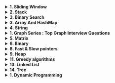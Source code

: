 
<details>

<summary><strong>1. Sliding Window</strong></summary>

- [Average of any contiguous subarray of size k](https://leetcode.com/problems/maximum-average-subarray-i/)
- [Maximum sum of any contiguous subarray of size k](https://github.com/bappi2/tech-dose-assignments/blob/main/src/BLINDxx75xxProblems/SlidingWindowTechnique/MaxSumSubarrayOfSizeK.java)
- [2461 Maximum Sum of Distinct Subarrays With Length K](https://leetcode.com/problems/maximum-sum-of-distinct-subarrays-with-length-k/)
- [Smallest subarray with a given sum](https://leetcode.com/problems/minimum-size-subarray-sum/)
- [Longest substring with k distinct characters](https://leetcode.com/problems/longest-substring-with-at-most-k-distinct-characters/)
- [Fruits into baskets](https://leetcode.com/problems/fruit-into-baskets/)
- [Longest substring without repeating characters](https://leetcode.com/problems/longest-substring-without-repeating-characters/)
- [Longest substring after k replacements](https://leetcode.com/problems/longest-repeating-character-replacement/)
- [Permutation in string](https://leetcode.com/problems/permutation-in-string/)
- [String anagrams](https://leetcode.com/problems/find-all-anagrams-in-a-string/)
- [Sliding Window Maximum](https://leetcode.com/problems/sliding-window-maximum/)
- [Minimum Window Substring](https://leetcode.com/problems/minimum-window-substring/)

<details>
<summary><strong>Extra Sliding Window</strong></summary>

- [1358. Number of Substrings Containing All Three Characters](https://leetcode.com/problems/number-of-substrings-containing-all-three-characters/description/)
- [1358. Number of Substrings Containing All Three Characters](https://leetcode.com/problems/number-of-substrings-containing-all-three-characters/description/)

</details>

</details>

<details>
<summary><strong>2. Stack</strong></summary>

- [20. Valid Parentheses](https://leetcode.com/problems/valid-parentheses/description/)
- [155. Min Stack](https://leetcode.com/problems/min-stack/description/)
- [150. Evaluate Reverse Polish Notation](https://leetcode.com/problems/evaluate-reverse-polish-notation/description/)
- [739. Daily Temperatures](https://leetcode.com/problems/daily-temperatures/description/)
- [84. Largest Rectangle in Histogram](https://leetcode.com/problems/largest-rectangle-in-histogram/description/)
- [2940. Find Building Where Alice and Bob Can Meet](https://leetcode.com/contest/weekly-contest-372/problems/find-building-where-alice-and-bob-can-meet/)
- 
</details>

<details>

<summary><strong>3. Binary Search </strong></summary>

- [Binary Search](https://leetcode.com/problems/binary-search/description/)
- [34. Find First and Last Position of Element in Sorted Array](https://leetcode.com/problems/find-first-and-last-position-of-element-in-sorted-array/description/)
- [278. First Bad Version](https://leetcode.com/problems/first-bad-version/description/)
- [Search a 2D Matrix](https://leetcode.com/problems/search-a-2d-matrix/description/)
- [153. Find Minimum in Rotated Sorted Array](https://leetcode.com/problems/find-minimum-in-rotated-sorted-array/description/)
- [Search in Rotated Sorted Array](https://leetcode.com/problems/search-in-rotated-sorted-array/)
- [875. Koko Eating Bananas](https://leetcode.com/problems/koko-eating-bananas/description/)
- [981. Time Based Key-Value Store](https://leetcode.com/problems/time-based-key-value-store/description/)
- [852. Peak Index in a Mountain Array](https://leetcode.com/problems/peak-index-in-a-mountain-array/description/)
</details>
<details>
<summary><strong>3. Array And HashMap</strong></summary>
<details>
<summary><strong>3.1 Neetcode Array</strong></summary>

- [Contains Duplicate](https://leetcode.com/problems/contains-duplicate/description/)
- [Valid Anagram](https://leetcode.com/problems/valid-anagram/description/)
- [Two Sum](https://leetcode.com/problems/two-sum/description/)
- [Group Anagrams](https://leetcode.com/problems/group-anagrams/description/)
- [Top K Frequent Elements](https://leetcode.com/problems/top-k-frequent-elements/description/)
- [Product of Array Except Self](https://leetcode.com/problems/product-of-array-except-self/description/)
- [Valid Sudoku](https://leetcode.com/problems/valid-sudoku/description/)
- [Encode and Decode Strings](https://leetcode.com/problems/encode-and-decode-strings/description/)
- [Longest Consecutive Sequence](https://leetcode.com/problems/longest-consecutive-sequence/description/)
- [Maximum Product Subarray](https://leetcode.com/problems/maximum-product-subarray/)
- [Reverse Words in String](https://leetcode.com/problems/reverse-words-in-a-string/)
- [Maximum Subarray](https://leetcode.com/problems/maximum-subarray/)
</details>

<details>
<summary><strong>3.2 Leetcode 150 Array</strong></summary>

- [Missing Ranges](https://leetcode.com/problems/missing-ranges/)
- [One Edit Distance](https://leetcode.com/problems/one-edit-distance/description/)
- [Implement strstr()](https://leetcode.com/problems/implement-strstr/)
- [Best Time to Buy and Sell Stock](https://leetcode.com/problems/best-time-to-buy-and-sell-stock/)
- [Valid Palindrome](https://leetcode.com/problems/valid-palindrome/)
- [Merge Sorted Array](https://leetcode.com/problems/merge-sorted-array/description/)


- [Remove Element](https://leetcode.com/problems/remove-element/description/)
- [Remove Duplicates from Sorted Array](https://leetcode.com/problems/remove-duplicates-from-sorted-array/description/)
- [Remove Duplicates from Sorted Array II](https://leetcode.com/problems/remove-duplicates-from-sorted-array-ii/description/)
- [Majority Element](https://leetcode.com/problems/majority-element/description/)
- [Rotate Array](https://leetcode.com/problems/rotate-array/description/)
- [Best Time to Buy and Sell Stock II](https://leetcode.com/problems/best-time-to-buy-and-sell-stock-ii/description/)
- [Jump Game](https://leetcode.com/problems/jump-game/description/)
- [Jump Game II](https://leetcode.com/problems/jump-game-ii/description/)
- [Insert Delete GetRandom O(1)](https://leetcode.com/problems/insert-delete-getrandom-o1/description/)
- [Gas Station](https://leetcode.com/problems/gas-station/description/)
- [135. Candy](https://leetcode.com/problems/candy/description/)
- [13. Roman to Integer](https://leetcode.com/problems/roman-to-integer/description/)
- [273. Integer to English Words](https://leetcode.com/problems/integer-to-english-words/description/)
</details>

<details>
<summary><strong>3.3 Interval</strong></summary>

- [Merge Intervals](https://leetcode.com/problems/merge-intervals/)
- [Insert Interval](https://leetcode.com/problems/insert-interval/)
- [Meeting Rooms](https://leetcode.com/problems/meeting-rooms/)
- [Meeting Rooms II](https://leetcode.com/problems/meeting-rooms-ii/)
- [Non-overlapping Intervals](https://leetcode.com/problems/non-overlapping-intervals/)
- [986. Interval List Intersections]()
</details>

<details>
<summary><strong>3.4. Two pointers</strong></summary>

- [Two Sum II - Input Array Is Sorted](https://leetcode.com/problems/two-sum-ii-input-array-is-sorted/)
- [3Sum](https://leetcode.com/problems/3sum/)
- [Container With Most Water](https://leetcode.com/problems/container-with-most-water/)
- [Trapping Rain Water](https://leetcode.com/problems/trapping-rain-water/)
- [Squaring a sorted array](https://leetcode.com/problems/squares-of-a-sorted-array/)
- [392. Is Subsequence](https://leetcode.com/problems/is-subsequence/description/)

</details>



</details>
<details>
<summary><strong>4. String</strong></summary>

- [Longest Repeating Character Replacement](https://leetcode.com/problems/longest-repeating-character-replacement/)
- [Valid Parentheses](https://leetcode.com/problems/valid-parentheses/)
- [Longest Palindromic Substring](https://leetcode.com/problems/longest-palindromic-substring/)
- [Palindromic Substrings](https://leetcode.com/problems/palindromic-substrings/)
- [937. Reorder Data in Log Files](https://leetcode.com/problems/reverse-linked-list-ii/description/)

</details>

<details>
<summary><strong>1. Graph Series : Top Graph Interview Questions</strong></summary>
<details>
<summary>1.1 Introduction to Graph</strong></summary>

- [Longest Consecutive Sequence](https://leetcode.com/problems/longest-consecutive-sequence/)
- [Alien Dictionary](https://leetcode.com/problems/alien-dictionary/)
- [Graph Valid Tree](https://leetcode.com/problems/graph-valid-tree/)
- [Number of Connected Components in an Undirected Graph](https://leetcode.com/problems/number-of-connected-components-in-an-undirected-graph/)
- [Clone Graph](https://leetcode.com/problems/clone-graph/)
- [Course Schedule](https://leetcode.com/problems/course-schedule/)
- [Pacific Atlantic Water Flow](https://leetcode.com/problems/pacific-atlantic-water-flow/)
- [Number of Islands](https://leetcode.com/problems/number-of-islands/)

</details>

<details>
<summary>1.2 Union Find and Related Problems</summary>

- [Redundant Connection](https://leetcode.com/problems/redundant-connection/)
- [Number of Provinces](https://leetcode.com/problems/number-of-provinces/)
- [Graph Valid Tree](https://leetcode.com/problems/graph-valid-tree/)
- [Number of Connected Components in an Undirected Graph](https://leetcode.com/problems/number-of-connected-components-in-an-undirected-graph/)
- [Clone Graph](https://leetcode.com/problems/clone-graph/)
- [Number of Islands](https://leetcode.com/problems/number-of-islands/)
- [Number of Operations to Make Network Connected](https://leetcode.com/problems/number-of-operations-to-make-network-connected/description/)

</details>

<details>
<summary>1.3 Problems on BFS/DFS</summary>

- [Longest Consecutive Sequence](https://leetcode.com/problems/longest-consecutive-sequence/)
- [Alien Dictionary](https://leetcode.com/problems/alien-dictionary/)
- [Graph Valid Tree](https://leetcode.com/problems/graph-valid-tree/)
- [Number of Connected Components in an Undirected Graph](https://leetcode.com/problems/number-of-connected-components-in-an-undirected-graph/)
- [Clone Graph](https://leetcode.com/problems/clone-graph/)
- [Course Schedule](https://leetcode.com/problems/course-schedule/)
- [Pacific Atlantic Water Flow](https://leetcode.com/problems/pacific-atlantic-water-flow/)
- [Number of Islands](https://leetcode.com/problems/number-of-islands/)

</details>
<details>
<summary>1.4 Problems on Topo Sort</summary>

- [Longest Consecutive Sequence](https://leetcode.com/problems/longest-consecutive-sequence/)
- [Alien Dictionary](https://leetcode.com/problems/alien-dictionary/)
- [Graph Valid Tree](https://leetcode.com/problems/graph-valid-tree/)
- [Number of Connected Components in an Undirected Graph](https://leetcode.com/problems/number-of-connected-components-in-an-undirected-graph/)
- [Clone Graph](https://leetcode.com/problems/clone-graph/)
- [Course Schedule](https://leetcode.com/problems/course-schedule/)
- [Pacific Atlantic Water Flow](https://leetcode.com/problems/pacific-atlantic-water-flow/)
- [Number of Islands](https://leetcode.com/problems/number-of-islands/)

</details>
</details>

<details>
<summary><strong>5. Matrix</strong></summary>

- [Set Matrix Zeroes](https://leetcode.com/problems/set-matrix-zeroes/)
- [Spiral Matrix](https://leetcode.com/problems/spiral-matrix/)
- [Rotate Image](https://leetcode.com/problems/rotate-image/)
- [Word Search](https://leetcode.com/problems/word-search/)

</details>

<details>
<summary><strong>6. Binary</strong></summary>

- [Plus One](https://leetcode.com/problems/plus-one/)
- [Counting Bits](https://leetcode.com/problems/counting-bits/)
- [Missing Number](https://leetcode.com/problems/missing-number/)
- [Reverse Bits](https://leetcode.com/problems/reverse-bits/)
- [Reverse Integers](https://leetcode.com/problems/reverse-integer/)
- [Sum of Two Integers](https://leetcode.com/problems/sum-of-two-integers/)
- [Number of 1 Bits](https://leetcode.com/problems/number-of-1-bits/)

</details>



<details>
<summary><strong>8. Fast & Slow pointers</strong></summary>

- [Happy number](https://leetcode.com/problems/happy-number/)

</details>

<details>
<summary><strong>9. Heap</strong></summary>

- [Top K Frequent Elements](https://leetcode.com/problems/top-k-frequent-elements/)
- [Find the median of a number stream](https://leetcode.com/problems/find-median-from-data-stream/)
- [Merge K Sorted Lists](https://leetcode.com/problems/merge-k-sorted-lists/)

</details>

<details>
<summary><strong>11. Greedy algorithms</strong></summary>

- [Highest product of three](https://leetcode.com/problems/maximum-product-of-three-numbers/)
- [Product of Array Except Self](https://leetcode.com/problems/product-of-array-except-self/)
- [Shuffle an Array](https://leetcode.com/problems/shuffle-an-array/)

</details>
<details>
<summary><strong>13. Linked List</strong></summary>

- [Reverse a Linked List](https://leetcode.com/problems/reverse-linked-list/)
- [Merge Two Sorted Lists](https://leetcode.com/problems/merge-two-sorted-lists/)
- [Reorder List](https://leetcode.com/problems/reorder-list/)
- [Remove Nth Node From End Of List](https://leetcode.com/problems/remove-nth-node-from-end-of-list/)
- [138. Copy List with Random Pointer](https://leetcode.com/problems/copy-list-with-random-pointer/description/)
- [Detect Cycle in a Linked List](https://leetcode.com/problems/linked-list-cycle/)
- [LRU Cache](https://leetcode.com/problems/lru-cache/description/)
- [Reverse Nodes in k-Group](https://leetcode.com/problems/reverse-nodes-in-k-group/)
- [Swap Nodes in Pairs](https://leetcode.com/problems/swap-nodes-in-pairs/description/)
- [92. Reverse Linked List II](https://leetcode.com/problems/reverse-linked-list-ii/description/)
- [Merge K Sorted Lists](https://leetcode.com/problems/merge-k-sorted-lists/)
- [708. Insert into a Sorted Circular Linked List](https://leetcode.com/problems/insert-into-a-sorted-circular-linked-list/description/)
- [Palindrome linked list](https://leetcode.com/problems/palindrome-linked-list/)


</details>

<details>
<summary><strong>14. Tree</strong></summary>

- [Lowest Common Ancestor of BST](https://leetcode.com/problems/lowest-common-ancestor-of-a-binary-search-tree/)
- [Implement Trie (Prefix Tree)](https://leetcode.com/problems/implement-trie-prefix-tree/)
- [Add and Search Word](https://leetcode.com/problems/add-and-search-word-data-structure-design/)
- [Word Search II](https://leetcode.com/problems/word-search-ii/)
- [Maximum Depth of Binary Tree](https://leetcode.com/problems/maximum-depth-of-binary-tree/)
- [Same Tree](https://leetcode.com/problems/same-tree/)
- [Invert/Flip Binary Tree](https://leetcode.com/problems/invert-binary-tree/)
- [Binary Tree Maximum Path Sum](https://leetcode.com/problems/binary-tree-maximum-path-sum/)
- [Binary Tree Level Order Traversal](https://leetcode.com/problems/binary-tree-level-order-traversal/)
- [Serialize and Deserialize Binary Tree](https://leetcode.com/problems/serialize-and-deserialize-binary-tree/)
- [Subtree of Another Tree](https://leetcode.com/problems/subtree-of-another-tree/)
- [Construct Binary Tree from Preorder and Inorder Traversal](https://leetcode.com/problems/construct-binary-tree-from-preorder-and-inorder-traversal/)
- [Validate Binary Search Tree](https://leetcode.com/problems/validate-binary-search-tree/)
- [Kth Smallest Element in a BST](https://leetcode.com/problems/kth-smallest-element-in-a-bst/)

</details>

<details>
<summary><strong>1. Dynamic Programming</strong></summary>

- [Partition Equal Subset Sum](https://leetcode.com/problems/partition-equal-subset-sum/)
- [Climbing Stairs](https://leetcode.com/problems/climbing-stairs/)
- [Coin Change](https://leetcode.com/problems/coin-change/)
- [Longest Increasing Subsequence](https://leetcode.com/problems/longest-increasing-subsequence/)
- [Longest Common Subsequence](https://leetcode.com/problems/longest-common-subsequence/)
- [Word Break Problem](https://leetcode.com/problems/word-break/)
- [Combination Sum](https://leetcode.com/problems/combination-sum-iv/)
- [House Robber](https://leetcode.com/problems/house-robber/)
- [House Robber II](https://leetcode.com/problems/house-robber-ii/)
- [Unique Paths](https://leetcode.com/problems/unique-paths/)
- [Jump Game](https://leetcode.com/problems/jump-game/)
- [Decode Ways](https://leetcode.com/problems/decode-ways/)
</details>
